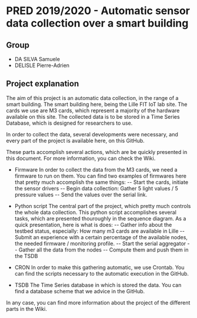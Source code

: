 # PRED 2019/2020 - Automatic sensor data collection over a smart building

## Group
- DA SILVA Samuele
- DELISLE Pierre-Adrien

## Project explanation

The aim of this project is an automatic data collection, in the range of a smart building. The smart building here, being the Lille FIT IoT lab site. The cards we use are M3 cards, which represent a majority of the hardware available
on this site.
The collected data is to be stored in a Time Series Database, which is designed for researchers to use.

In order to collect the data, several developments were necessary, and every part of the project is available here, on this GitHub.

These parts accomplish several actions, which are be quickly presented in this document. For more information, you can check the Wiki.

- Firmware
In order to collect the data from the M3 cards, we need a firmware to run on them. You can find two examples of firmwares here that pretty much accomplish the same things:
-- Start the cards, initiate the sensor drivers
-- Begin data collection: Gather 5 light values / 5 pressure values
-- Send the values over the serial link.

- Python script
The central part of the project, which pretty much controls the whole data collection. This python script accomplishes several tasks, which are presented thouroughly in the sequence diagram. As a quick presentation, here is what is does:
-- Gather info about the testbed status, especially: How many m3 cards are available in Lille
-- Submit an experience with a certain percentage of the available nodes, the needed firmware / monitoring profile.
-- Start the serial aggregator
-- Gather all the data from the nodes
-- Compute them and push them in the TSDB

- CRON
In order to make this gathering automatic, we use Crontab. You can find the scripts necessary to the automatic execution in the GitHub.

- TSDB
The Time Series database in which is stored the data. You can find a database scheme that we advice in the GitHub.

In any case, you can find more information about the project of the different parts in the Wiki.
